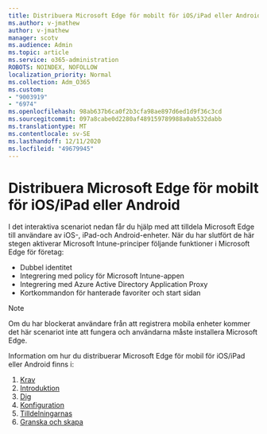 ```yaml
---
title: Distribuera Microsoft Edge för mobilt för iOS/iPad eller Android
ms.author: v-jmathew
author: v-jmathew
manager: scotv
ms.audience: Admin
ms.topic: article
ms.service: o365-administration
ROBOTS: NOINDEX, NOFOLLOW
localization_priority: Normal
ms.collection: Adm_O365
ms.custom:
- "9003919"
- "6974"
ms.openlocfilehash: 98ab637b6ca0f2b3cfa98ae897d6ed1d9f36c3cd
ms.sourcegitcommit: 097a8cabe0d2280af489159789988a0ab532dabb
ms.translationtype: MT
ms.contentlocale: sv-SE
ms.lasthandoff: 12/11/2020
ms.locfileid: "49679945"
---
```

# <a name="deploy-microsoft-edge-for-mobile-for-iosipados-or-android"></a>Distribuera Microsoft Edge för mobilt för iOS/iPad eller Android

I det interaktiva scenariot nedan får du hjälp med att tilldela Microsoft Edge till användare av iOS-, iPad-och Android-enheter. När du har slutfört de här stegen aktiverar Microsoft Intune-principer följande funktioner i Microsoft Edge för företag:

- Dubbel identitet
- Integrering med policy för Microsoft Intune-appen
- Integrering med Azure Active Directory Application Proxy
- Kortkommandon för hanterade favoriter och start sidan

> [!NOTE]
> Om du har blockerat användare från att registrera mobila enheter kommer det här scenariot inte att fungera och användarna måste installera Microsoft Edge.

Information om hur du distribuerar Microsoft Edge för mobil för iOS/iPad eller Android finns i:

1. [Krav](https://go.microsoft.com/fwlink/?linkid=2133027)
2. [Introduktion](https://go.microsoft.com/fwlink/?linkid=2133520)
3. [Dig](https://go.microsoft.com/fwlink/?linkid=2133421)
4. [Konfiguration](https://go.microsoft.com/fwlink/?linkid=2133521)
5. [Tilldelningarnas](https://go.microsoft.com/fwlink/?linkid=2132869)
6. [Granska och skapa](https://go.microsoft.com/fwlink/?linkid=2133522)
